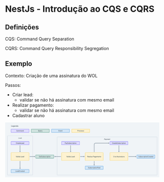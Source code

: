 # NestJs - Introdução ao CQS e CQRS

## Definições
CQS: Command Query Separation

CQRS: Command Query Responsibility Segregation

## Exemplo

Contexto: Criação de uma assinatura do WOL

Passos:
- Criar lead:
  - validar se não há assinatura com mesmo email
- Realizar pagamento:
  - validar se não há assinatura com mesmo email
- Cadastrar aluno

![](flow.png)
